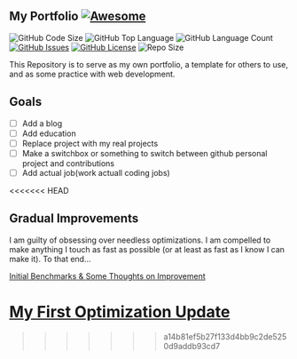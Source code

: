 ## My Portfolio [![Awesome](https://cdn.rawgit.com/sindresorhus/awesome/d7305f38d29fed78fa85652e3a63e154dd8e8829/media/badge.svg)](https://github.com/sindresorhus/awesome)

![GitHub Code Size](https://img.shields.io/github/languages/code-size/TheWhiteWolf1337/my_portfolio.svg?label=my_template)
![GitHub Top Language](https://img.shields.io/github/languages/top/TheWhiteWolf1337/my_portfolio.svg?label=my_template)
![GitHub Language Count](https://img.shields.io/github/languages/count/TheWhiteWolf1337/my_portfolio.svg?label=my_template)
[![GitHub Issues](https://img.shields.io/github/issues/TheWhiteWolf1337/my_portfolio.svg?label=my_template)](https://github.com/TheWhiteWolf1337/my_portfolio/issues)
[![GitHub License](https://img.shields.io/github/license/TheWhiteWolf1337/my_portfolio.svg?label=my_template)](https://github.com/TheWhiteWolf1337/my_portfolio/blob/master/LICENSE)
![Repo Size](https://github-size-badge.herokuapp.com/TheWhiteWolf1337/my_portfolio.svg?label=my_template)

This Repository is to serve as my own portfolio, a template for others to use, and as some practice with web development.

## Goals

-   [ ] Add a blog
-   [ ] Add education
-   [ ] Replace project with my real projects
-   [ ] Make a switchbox or something to switch between github personal project and contributions
-   [ ] Add actual job(work actuall coding jobs)

<<<<<<< HEAD
## Gradual Improvements

I am guilty of obsessing over needless optimizations. I am compelled to make anything I touch as fast as possible (or at least as fast as I know I can make it). To that end...

[Initial Benchmarks & Some Thoughts on Improvement](webperf/initial.md)

[My First Optimization Update](webperf/firstUpdate.md)
=======
>>>>>>> a14b81ef5b27f133d4bb9c2de5250d9addb93cd7
